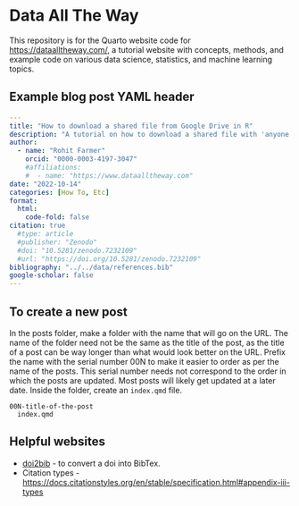 # Data All The Way

This repository is for the Quarto website code for <https://dataalltheway.com/>, a tutorial website with concepts, methods, and example code on various data science, statistics, and machine learning topics.

## Example blog post YAML header

``` yaml
---
title: "How to download a shared file from Google Drive in R"
description: "A tutorial on how to download a shared file with 'anyone with the link' access rights from Google Drive in R."
author: 
  - name: "Rohit Farmer"
    orcid: "0000-0003-4197-3047"
    #affiliations:
    #  - name: "https://www.dataalltheway.com"
date: "2022-10-14"
categories: [How To, Etc]
format:
  html:
    code-fold: false
citation: true
  #type: article
  #publisher: "Zenodo"
  #doi: "10.5281/zenodo.7232109"
  #url: "https://doi.org/10.5281/zenodo.7232109"
bibliography: "../../data/references.bib"
google-scholar: false
---
```

## To create a new post

In the posts folder, make a folder with the name that will go on the URL. The name of the folder need not be the same as the title of the post, as the title of a post can be way longer than what would look better on the URL. Prefix the name with the serial number 00N to make it easier to order as per the name of the posts. This serial number needs not correspond to the order in which the posts are updated. Most posts will likely get updated at a later date. Inside the folder, create an `index.qmd` file.

    00N-title-of-the-post
      index.qmd

## Helpful websites

-   [doi2bib](https://www.doi2bib.org/) - to convert a doi into BibTex.
-   Citation types - <https://docs.citationstyles.org/en/stable/specification.html#appendix-iii-types>
